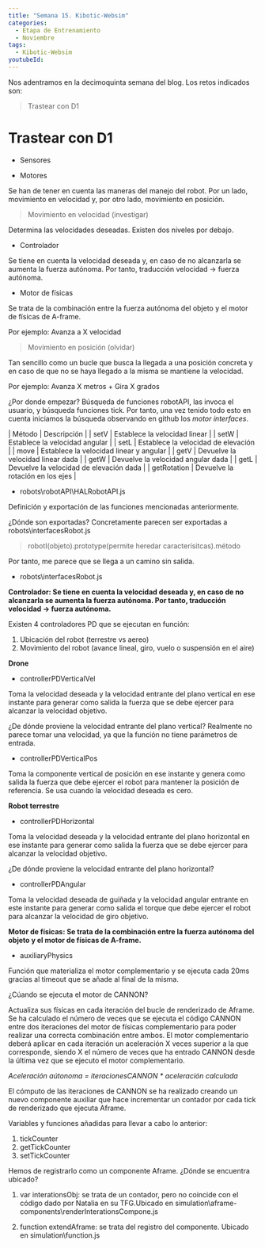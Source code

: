 ```yaml
---
title: "Semana 15. Kibotic-Websim"
categories:
  - Etapa de Entrenamiento
  - Noviembre
tags:
  - Kibotic-Websim
youtubeId: 
---
```



Nos adentramos en la decimoquinta semana del blog. Los retos indicados son:

> Trastear con D1 

# Trastear con D1

* Sensores

* Motores

Se han de tener en cuenta las maneras del manejo del robot. Por un lado, movimiento en velocidad y, por otro lado, movimiento en posición.

> Movimiento en velocidad (investigar)

Determina las velocidades deseadas. Existen dos niveles por debajo.

- Controlador

Se tiene en cuenta la velocidad deseada y, en caso de no alcanzarla se aumenta la fuerza autónoma. Por tanto, traducción velocidad -> fuerza autónoma. 

- Motor de físicas 

Se trata de la combinación entre la fuerza autónoma del objeto y el motor de físicas de A-frame.

Por ejemplo: Avanza a X velocidad

> Movimiento en posición (olvidar)

Tan sencillo como un bucle que busca la llegada a una posición concreta y en caso de que no se haya llegado a la misma se mantiene la velocidad. 

Por ejemplo: Avanza X metros + Gira X grados

¿Por donde empezar? Búsqueda de funciones robotAPI, las invoca el usuario, y búsqueda funciones tick. Por tanto, una vez tenido todo esto en cuenta iniciamos la búsqueda observando en github los *motor interfaces*.

| Método | Descripción |
| setV | Establece la velocidad linear | 
| setW | Establece la velocidad angular | 
| setL | Establece la velocidad de elevación | 
| move | Establece la velocidad linear y angular | 
| getV | Devuelve la velocidad linear dada | 
| getW | Devuelve la velocidad angular dada | 
| getL | Devuelve la velocidad de elevación dada | 
| getRotation | Devuelve la rotación en los ejes | 

- robots\robotAPI\HALRobotAPI.js

Definición y exportación de las funciones mencionadas anteriormente. 

¿Dónde son exportadas? Concretamente parecen ser exportadas a robots\interfacesRobot.js

> robotI(objeto).prototype(permite heredar caracterísitcas).método

Por tanto, me parece que se llega a un camino sin salida. 

- robots\interfacesRobot.js

**Controlador: Se tiene en cuenta la velocidad deseada y, en caso de no alcanzarla se aumenta la fuerza autónoma. Por tanto, traducción velocidad -> fuerza autónoma.**

Existen 4 controladores PD que se ejecutan en función:

1. Ubicación del robot (terrestre vs aereo)
2. Movimiento del robot (avance lineal, giro, vuelo o suspensión en el aire)

**Drone**

* controllerPDVerticalVel

Toma la velocidad deseada y la velocidad entrante del plano vertical en ese instante para generar como salida la fuerza que se debe ejercer para alcanzar la velocidad objetivo. 

¿De dónde proviene la velocidad entrante del plano vertical? Realmente no parece tomar una velocidad, ya que la función no tiene parámetros de entrada.

* controllerPDVerticalPos

Toma la componente vertical de posición en ese instante y genera como salida la fuerza que debe ejercer el robot para mantener la posición de referencia. Se usa cuando la velocidad deseada es cero. 

**Robot terrestre**

* controllerPDHorizontal

Toma la velocidad deseada y la velocidad entrante del plano horizontal en ese instante para generar como salida la fuerza que se debe ejercer para alcanzar la velocidad objetivo. 

¿De dónde proviene la velocidad entrante del plano horizontal?

* controllerPDAngular

Toma la velocidad deseada de guiñada y la velocidad angular entrante en este instante para generar como salida el torque que debe ejercer el robot para alcanzar la velocidad de giro objetivo.

**Motor de físicas: Se trata de la combinación entre la fuerza autónoma del objeto y el motor de físicas de A-frame.**

* auxiliaryPhysics

Función que materializa el motor complementario y se ejecuta cada 20ms gracias al timeout que se añade al final de la misma. 

¿Cúando se ejecuta el motor de CANNON?

Actualiza sus físicas en cada iteración del bucle de renderizado de Aframe. Se ha calculado el número de veces que se ejecuta el código CANNON entre dos iteraciones del motor de físicas complementario para poder realizar una correcta combinación entre ambos. El motor complementario deberá aplicar en cada iteración un aceleración X veces superior a la que corresponde, siendo X el número de veces que ha entrado CANNON desde la última vez que se ejecuto el motor complementario. 

*Aceleración aútonoma = iteracionesCANNON * aceleración calculada*

El cómputo de las iteraciones de CANNON se ha realizado creando un nuevo componente auxiliar que hace incrementar un contador por cada tick de renderizado que ejecuta Aframe. 

Variables y funciones añadidas para llevar a cabo lo anterior:

1. tickCounter
2. getTickCounter
3. setTickCounter 

Hemos de registrarlo como un componente Aframe. ¿Dónde se encuentra ubicado? 

1. var interationsObj: se trata de un contador, pero no coincide con el código dado por Natalia en su TFG.Ubicado en simulation\aframe-components\renderInterationsCompone.js

2. function extendAframe: se trata del registro del componente. Ubicado en simulation\function.js  